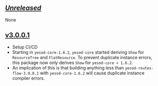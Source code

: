 ## [_Unreleased_](https://github.com/freckle/yesod-routes-flow/compare/v3.0.0.1...main)

None

## [v3.0.0.1](https://github.com/freckle/yesod-routes-flow/compare/2.0...v3.0.0.1)

* Setup CI/CD
* Starting in `yesod-core-1.6.2`, `yesod-core` started deriving `Show` for `ResourceTree` and `FlatResource`. To prevent duplicate instance errors, this package now only derives `Show` for `yesod-core < 1.6.2`.
* An implication of this is that building anything less than `yesod-routes-flow-3.0.0.1` with `yesod-core-1.6.2` will cause duplicate instance compiler errors.
